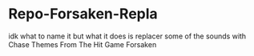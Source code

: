 # Repo-Forsaken-Repla
idk what to name it  but what it does is replacer some of the sounds with Chase Themes From The Hit Game Forsaken
